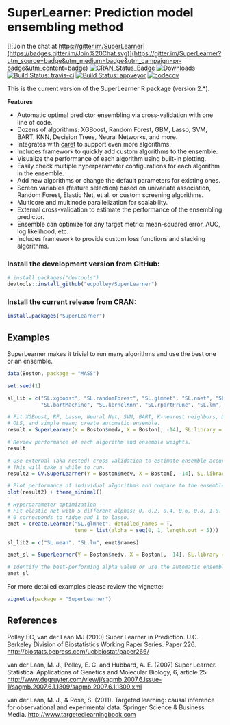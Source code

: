 # SuperLearner: Prediction model ensembling method

[![Join the chat at https://gitter.im/SuperLearner](https://badges.gitter.im/Join%20Chat.svg)](https://gitter.im/SuperLearner?utm_source=badge&utm_medium=badge&utm_campaign=pr-badge&utm_content=badge)
[![CRAN_Status_Badge](http://www.r-pkg.org/badges/version/SuperLearner)](http://cran.r-project.org/web/packages/SuperLearner)
[![Downloads](http://cranlogs.r-pkg.org/badges/SuperLearner)](http://cran.rstudio.com/package=SuperLearner)
[![Build Status: travis-ci](https://travis-ci.org/ecpolley/SuperLearner.svg?branch=master)](https://travis-ci.org/ecpolley/SuperLearner)
[![Build Status: appveyor](https://ci.appveyor.com/api/projects/status/github/ecpolley/SuperLearner?branch=master&svg=true)](https://ci.appveyor.com/project/ecpolley/superlearner)
[![codecov](https://codecov.io/gh/ecpolley/SuperLearner/branch/master/graph/badge.svg)](https://codecov.io/gh/ecpolley/SuperLearner)

This is the current version of the SuperLearner R package (version 2.*).

**Features**

* Automatic optimal predictor ensembling via cross-validation with one line of code.
* Dozens of algorithms: XGBoost, Random Forest, GBM, Lasso, SVM, BART, KNN, Decision Trees, Neural Networks, and more.
* Integrates with [caret](http://github.com/topepo/caret) to support even more algorithms.
* Includes framework to quickly add custom algorithms to the ensemble.
* Visualize the performance of each algorithm using built-in plotting.
* Easily check multiple hyperparameter configurations for each algorithm in the ensemble.
* Add new algorithms or change the default parameters for existing ones.
* Screen variables (feature selection) based on univariate association, Random Forest, Elastic Net, et al. or custom screening algorithms.
* Multicore and multinode parallelization for scalability.
* External cross-validation to estimate the performance of the ensembling predictor.
* Ensemble can optimize for any target metric: mean-squared error, AUC, log likelihood, etc.
* Includes framework to provide custom loss functions and stacking algorithms.

### Install the development version from GitHub:

```r
# install.packages("devtools")
devtools::install_github("ecpolley/SuperLearner")
```

### Install the current release from CRAN:
```r
install.packages("SuperLearner")
```

[devtools]: https://github.com/hadley/devtools
[CRAN]: https://cran.r-project.org/web/packages/SuperLearner/index.html

## Examples 

SuperLearner makes it trivial to run many algorithms and use the best one or an ensemble.

```r
data(Boston, package = "MASS")

set.seed(1)

sl_lib = c("SL.xgboost", "SL.randomForest", "SL.glmnet", "SL.nnet", "SL.ksvm",
           "SL.bartMachine", "SL.kernelKnn", "SL.rpartPrune", "SL.lm", "SL.mean")

# Fit XGBoost, RF, Lasso, Neural Net, SVM, BART, K-nearest neighbors, Decision Tree, 
# OLS, and simple mean; create automatic ensemble.
result = SuperLearner(Y = Boston$medv, X = Boston[, -14], SL.library = sl_lib)

# Review performance of each algorithm and ensemble weights.
result

# Use external (aka nested) cross-validation to estimate ensemble accuracy.
# This will take a while to run.
result2 = CV.SuperLearner(Y = Boston$medv, X = Boston[, -14], SL.library = sl_lib)

# Plot performance of individual algorithms and compare to the ensemble.
plot(result2) + theme_minimal()

# Hyperparameter optimization --
# Fit elastic net with 5 different alphas: 0, 0.2, 0.4, 0.6, 0.8, 1.0.
# 0 corresponds to ridge and 1 to lasso.
enet = create.Learner("SL.glmnet", detailed_names = T,
                      tune = list(alpha = seq(0, 1, length.out = 5)))

sl_lib2 = c("SL.mean", "SL.lm", enet$names)

enet_sl = SuperLearner(Y = Boston$medv, X = Boston[, -14], SL.library = sl_lib2)

# Identify the best-performing alpha value or use the automatic ensemble.
enet_sl
```

For more detailed examples please review the vignette:

```r
vignette(package = "SuperLearner")
```

## References 

Polley EC, van der Laan MJ (2010) Super Learner in Prediction. U.C. Berkeley Division of Biostatistics Working Paper Series. Paper 226. <http://biostats.bepress.com/ucbbiostat/paper266/>

van der Laan, M. J., Polley, E. C. and Hubbard, A. E. (2007) Super Learner. Statistical Applications of Genetics and Molecular Biology, 6, article 25. <http://www.degruyter.com/view/j/sagmb.2007.6.issue-1/sagmb.2007.6.1.1309/sagmb.2007.6.1.1309.xml>

van der Laan, M. J., & Rose, S. (2011). Targeted learning: causal inference for observational and experimental data. Springer Science & Business Media. <http://www.targetedlearningbook.com>
